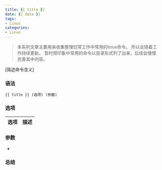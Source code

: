 ```yaml
---
title: {{ title }}
date: {{ date }}
tags:
- Linux
categories:
- Linux
---
```


> 本系列文章主要用来收集整理日常工作中常用的linux命令。
> 所以会随着工作持续更新。
> 暂时把印象中常用的命令以目录形式列了出来，后续会慢慢完善其中内容。


[简述命令含义]

<!-- more -->

### 语法

```
{{ title }} (选项) (参数)
```

### 选项

|选项|描述|
|:------|:------|

### 参数

-

### 总结


